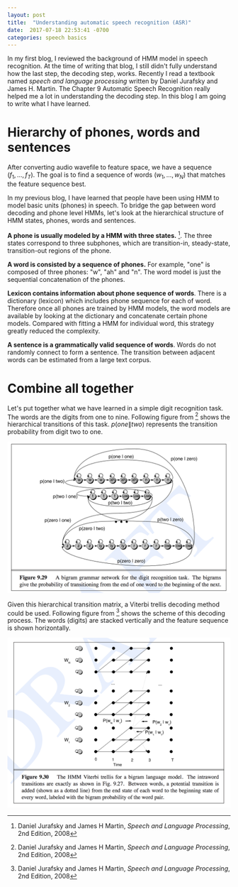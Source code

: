 ```yaml
---
layout: post
title:  "Understanding automatic speech recognition (ASR)"
date:  2017-07-18 22:53:41 -0700
categories: speech basics
---
```


In my first blog, I reviewed the background of HMM model in speech
recognition. At the time of writing that blog, I still didn't fully
understand how the last step, the decoding step, works. Recently I
read a textbook named *speech and language processing* written by
Daniel Jurafsky and James H. Martin. The Chapter 9 Automatic Speech
Recognition really helped me a lot in understanding the decoding
step. In this blog I am going to write what I have learned.

# Hierarchy of phones, words and sentences

After converting audio wavefile to feature space, we have a sequence
$(f_1, \ldots, f_T)$. The goal is to find a sequence of words $(w_1,
\ldots, w_N)$ that matches the feature sequence best. 

In my previous blog, I have learned that people have been using HMM to
model basic units (phones) in speech. To bridge the gap between word
decoding and phone level HMMs, let's look at the hierarchical
structure of HMM states, phones, words and sentences.

**A phone is usually modeled by a HMM with three states.**
[^ref1]. The three states correspond to three subphones, which are
transition-in, steady-state, transition-out regions of the phone. 

**A word is consisted by a sequence of phones.** For example, "one" is
composed of three phones: "w", "ah" and "n". The word model is just
the sequential concatenation of the phones. 

**Lexicon contains information about phone sequence of words**.  There
is a dictionary (lexicon) which includes phone sequence for each of
word. Therefore once all phones are trained by HMM models, the word
models are available by looking at the dictionary and concatenate
certain phone models. Compared with fitting a HMM for individual word,
this strategy greatly reduced the complexity.

**A sentence is a grammatically valid sequence of words**. Words do
not randomly connect to form a sentence. The transition between
adjacent words can be estimated from a large text corpus. 


# Combine all together

Let's put together what we have learned in a simple digit recognition
task. The words are the digits from one to nine. Following figure from
[^ref1] shows the hierarchical transitions of this task. $p(one \|
two)$ represents the transition probability from digit two to one.

![hierarchical graph][hierarchical_graph]


Given this hierarchical transition matrix, a Viterbi trellis decoding
method could be used. Following figure from [^ref1] shows the scheme
of this decoding process. The words (digits) are stacked vertically
and the feature sequence is shown horizontally.

![Viterbi trellis decoding][viterbi_trellis]


[^ref1]: Daniel Jurafsky and James H Martin, *Speech and Language
    Processing*, 2nd Edition, 2008

[hierarchical_graph]: /assets/2017-07-18/phone-word-sentence-hierarchy.png

[viterbi_trellis]: /assets/2017-07-18/viterbi_trellis.png
